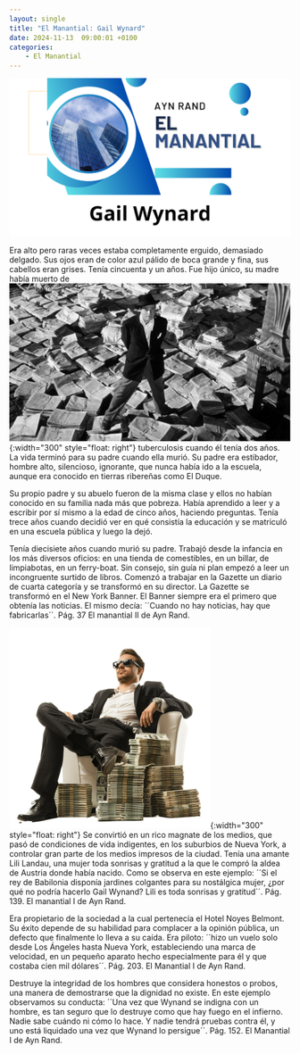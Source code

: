 ```yaml
---
layout: single
title: "El Manantial: Gail Wynard"
date: 2024-11-13  09:00:01 +0100
categories: 
    - El Manantial
---
```

![alt text](</assets/img/gail banner.png>)


Era alto pero raras veces estaba completamente erguido, demasiado delgado. Sus ojos eran de color azul pálido de boca grande y fina, sus cabellos eran grises. Tenía cincuenta y un años. Fue hijo único, su madre había muerto de ![alt text](</assets/img/gail2.png>){:width="300" style="float: right"} tuberculosis cuando él tenía dos años. La vida terminó para su padre cuando ella murió. Su padre era estibador, hombre alto, silencioso, ignorante, que nunca había ido a la escuela, aunque era conocido en tierras ribereñas como El Duque.


Su propio padre y su abuelo fueron de la misma clase y ellos no habían conocido en su familia nada más que pobreza. Había aprendido a leer y a escribir por sí mismo a la edad de cinco años, haciendo preguntas. Tenía trece años cuando decidió ver en qué consistía la educación y se matriculó en una escuela pública y luego la dejó. 


Tenía diecisiete años cuando murió su padre.  Trabajó desde la infancia en los más diversos oficios:  en una tienda de comestibles, en un billar, de limpiabotas, en un ferry-boat.  Sin consejo, sin guía ni plan empezó a leer un incongruente surtido de libros.  Comenzó a trabajar en la Gazette un diario de cuarta categoría y se transformó en su director. La Gazette se transformó en el New York Banner.  El Banner siempre era el primero que obtenía las noticias.  El mismo decía:  ´´Cuando no hay noticias, hay que fabricarlas´´. Pág.  37  El manantial  II de Ayn Rand.


![alt text](</assets/img/gail millonario.png>){:width="300" style="float: right"}
Se convirtió en un rico magnate de los medios, que pasó de condiciones de vida indigentes, en los suburbios de Nueva York, a controlar gran parte de los medios impresos de la ciudad.  Tenía una amante Lili Landau, una mujer toda sonrisas y gratitud a la que le compró la aldea de Austria donde había nacido. Como se observa en este ejemplo: ´´Si el rey de Babilonia disponía jardines colgantes para su nostálgica mujer, ¿por qué no podría hacerlo Gail Wynand?   Lili es toda sonrisas y gratitud´´. Pág.  139.  El manantial  I de Ayn Rand.



Era propietario de la sociedad a la cual pertenecía el Hotel Noyes Belmont.  Su éxito depende de su habilidad para complacer a la opinión pública, un defecto que finalmente lo lleva a su caída. Era piloto:  ´´hizo un vuelo solo desde Los Ángeles hasta Nueva York, estableciendo una marca de velocidad, en un pequeño aparato hecho especialmente para él y que costaba cien mil dólares´´.   Pág. 203.  El Manantial  I de Ayn Rand.


Destruye la integridad de los hombres que considera honestos o probos, una manera de demostrarse que la dignidad no existe.  En este ejemplo observamos su conducta:  ´´Una vez que Wynand se indigna con un hombre, es tan seguro que lo destruye como que hay fuego en el infierno. Nadie sabe cuándo ni cómo lo hace. Y nadie tendrá pruebas contra él, y uno está liquidado una vez que Wynand lo persigue´´.   Pág. 152.  El Manantial  I de Ayn Rand.


